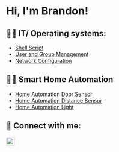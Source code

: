 <h1>Hi, I'm Brandon! </h1>

<h2>👨‍💻 IT/ Operating systems:</h2>

  - [Shell Script](https://github.com/BrandonMarshall84/Linux-Shell-Script/tree/main)
  - [User and Group Management](https://github.com/BrandonMarshall84/User-and-Group-Management/tree/main)
- [Network Configuration](https://github.com/BrandonMarshall84/Network-Configuration)

<h2>👨‍💻 Smart Home Automation</h2>

- [Home Automation Door Sensor](https://github.com/BrandonMarshall84/Door-Sensor-/tree/main)
- [Home Automation Distance Sensor](https://github.com/BrandonMarshall84/Distance-Sensor-/tree/main)
- [Home Automation Light](https://github.com/BrandonMarshall84/Automated-Light/tree/main)


<h2> 🤳 Connect with me:</h2>


[<img align="left" alt="JoshMadakor | LinkedIn" width="22px" src="https://cdn.jsdelivr.net/npm/simple-icons@v3/icons/linkedin.svg" />][linkedin]



[linkedin]: https://www.linkedin.com/in/brandon-marshall-31b428242/



